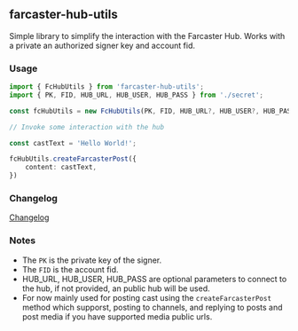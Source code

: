 ## farcaster-hub-utils

Simple library to simplify the interaction with the Farcaster Hub.
Works with a private an authorized signer key and account fid.

### Usage

```typescript
import { FcHubUtils } from 'farcaster-hub-utils';
import { PK, FID, HUB_URL, HUB_USER, HUB_PASS } from './secret';

const fcHubUtils = new FcHubUtils(PK, FID, HUB_URL?, HUB_USER?, HUB_PASS?);

// Invoke some interaction with the hub

const castText = 'Hello World!';

fcHubUtils.createFarcasterPost({
    content: castText,
})

```

### Changelog

[Changelog](./CHANGELOG.md)

### Notes

- The `PK` is the private key of the signer.
- The `FID` is the account fid.
- HUB_URL, HUB_USER, HUB_PASS are optional parameters to connect to the hub, if not provided, an public hub will be used.
- For now mainly used for posting cast using the `createFarcasterPost` method which supporst, posting to channels, and replying to posts and post media if you have supported media public urls.
